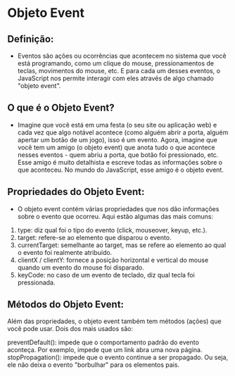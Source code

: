 # Objeto Event

## Definição:

- Eventos são ações ou ocorrências que acontecem no sistema que você está programando, como um clique do mouse, pressionamentos de teclas, movimentos do mouse, etc. E para cada um desses eventos, o JavaScript nos permite interagir com eles através de algo chamado "objeto event".

## O que é o Objeto Event?

- Imagine que você está em uma festa (o seu site ou aplicação web) e cada vez que algo notável acontece (como alguém abrir a porta, alguém apertar um botão de um jogo), isso é um evento. Agora, imagine que você tem um amigo (o objeto event) que anota tudo o que acontece nesses eventos - quem abriu a porta, que botão foi pressionado, etc. Esse amigo é muito detalhista e escreve todas as informações sobre o que aconteceu. No mundo do JavaScript, esse amigo é o objeto event.

## Propriedades do Objeto Event:

- O objeto event contém várias propriedades que nos dão informações sobre o evento que ocorreu. Aqui estão algumas das mais comuns:

1. type: diz qual foi o tipo do evento (click, mouseover, keyup, etc.).
2. target: refere-se ao elemento que disparou o evento.
3. currentTarget: semelhante ao target, mas se refere ao elemento ao qual o evento foi realmente atribuído.
4. clientX / clientY: fornece a posição horizontal e vertical do mouse quando um evento do mouse foi disparado.
5. keyCode: no caso de um evento de teclado, diz qual tecla foi pressionada.

## Métodos do Objeto Event:

Além das propriedades, o objeto event também tem métodos (ações) que você pode usar. Dois dos mais usados são:

preventDefault(): impede que o comportamento padrão do evento aconteça. Por exemplo, impede que um link abra uma nova página.
stopPropagation(): impede que o evento continue a ser propagado. Ou seja, ele não deixa o evento "borbulhar" para os elementos pais.

